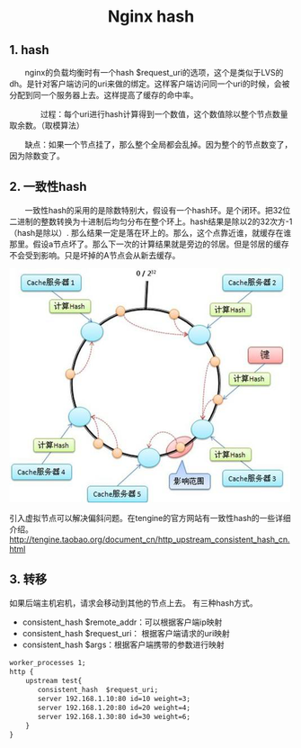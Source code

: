 <center><h1>Nginx hash</h1></center>

## 1. hash
&#160; &#160; &#160; &#160;nginx的负载均衡时有一个hash $request_uri的选项，这个是类似于LVS的dh。是针对客户端访问的uri来做的绑定。这样客户端访问同一个uri的时候，会被分配到同一个服务器上去。这样提高了缓存的命中率。

&#160; &#160; &#160; &#160;&#160; &#160; &#160; &#160;过程：每个uri进行hash计算得到一个数值，这个数值除以整个节点数量取余数。（取模算法）

&#160; &#160; &#160; &#160;缺点：如果一个节点挂了，那么整个全局都会乱掉。因为整个的节点数变了，因为除数变了。

## 2. 一致性hash
&#160; &#160; &#160; &#160;一致性hash的采用的是除数特别大，假设有一个hash环。是个闭环。把32位二进制的整数转换为十进制后均匀分布在整个环上。hash结果是除以2的32次方-1（hash是除以）. 那么结果一定是落在环上的。那么，这个点靠近谁，就缓存在谁那里。假设a节点坏了。那么下一次的计算结果就是旁边的邻居。但是邻居的缓存不会受到影响。只是坏掉的A节点会从新去缓存。

![image](../pictures/nginx/p1.png)

引入虚拟节点可以解决偏斜问题。在tengine的官方网站有一致性hash的一些详细介绍。
http://tengine.taobao.org/document_cn/http_upstream_consistent_hash_cn.html

## 3. 转移
如果后端主机宕机，请求会移动到其他的节点上去。
有三种hash方式。

- consistent_hash $remote_addr：可以根据客户端ip映射
- consistent_hash $request_uri： 根据客户端请求的uri映射
- consistent_hash $args：根据客户端携带的参数进行映射


```
worker_processes 1;
http {
    upstream test{
       consistent_hash  $request_uri;
       server 192.168.1.10:80 id=10 weight=3;
       server 192.168.1.20:80 id=20 weight=4;
       server 192.168.1.30:80 id=30 weight=6;    
    }
}
```

